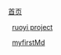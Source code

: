 <!-- docs/_sidebar.md -->

 [首页](/)

  [ruoyi project](ruoyi/ruoyi.md)

  [myfirstMd](my/myfirst.md)
